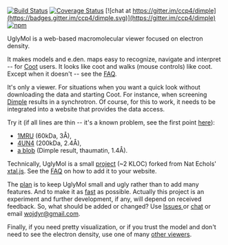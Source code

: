 [![Build Status](https://travis-ci.org/uglymol/uglymol.svg?branch=master)](https://travis-ci.org/uglymol/uglymol)
[![Coverage Status](https://coveralls.io/repos/github/uglymol/uglymol/badge.svg?branch=master)](https://coveralls.io/github/uglymol/uglymol?branch=master)
[![chat at https://gitter.im/ccp4/dimple](https://badges.gitter.im/ccp4/dimple.svg)](https://gitter.im/ccp4/dimple)
[![npm](https://img.shields.io/npm/v/uglymol.svg?maxAge=2592000)]()

UglyMol is a web-based macromolecular viewer focused on electron density.

It makes models and e.den. maps easy to recognize, navigate and interpret --
for [Coot](http://www2.mrc-lmb.cam.ac.uk/personal/pemsley/coot/) users.
It looks like coot and walks (mouse controls) like coot.
Except when it doesn't -- see the
[FAQ](https://github.com/uglymol/uglymol/wiki).

It's only a viewer. For situations when you want
a quick look without downloading the data and starting Coot.
For instance, when screening
[Dimple](http://ccp4.github.io/dimple/) results in a synchrotron.
Of course, for this to work, it needs to be integrated into a website
that provides the data access.

Try it (if all lines are thin -- it's a known problem, see the first
point [here](https://github.com/uglymol/uglymol/blob/master/TODO.md)):

- [1MRU](https://uglymol.github.io/1mru.html) (60kDa, 3Å),
- [4UN4](https://uglymol.github.io/4un4.html) (200kDa, 2.4Å),
- [a blob](https://uglymol.github.io/dimple_thaum.html)
  (Dimple result, thaumatin, 1.4Å).

Technically, UglyMol is a small
[project](https://github.com/uglymol/uglymol) (~2 KLOC)
forked from Nat Echols' [xtal.js](https://github.com/natechols/xtal.js/).
See the [FAQ](https://github.com/uglymol/uglymol/wiki)
on how to add it to your website.

The [plan](https://github.com/uglymol/uglymol/blob/master/TODO.md)
is to keep UglyMol small and ugly rather than to add many features.
And to make it as [fast](https://uglymol.github.io/perf.html) as possible.
Actually this project is an experiment and further development, if any,
will depend on received feedback. So, what should be added or changed?
Use [Issues ](https://github.com/uglymol/uglymol/issues)
or [chat](https://gitter.im/ccp4/dimple)
or email wojdyr@gmail.com.

Finally, if you need pretty visualization,
or if you trust the model and don't need to see the electron density,
use one of many
[other viewers](https://github.com/uglymol/uglymol/wiki/MolecularViewers).
